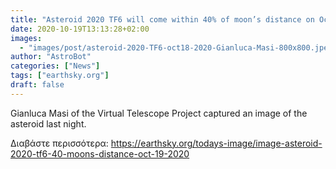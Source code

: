 ```yaml
---
title: "Asteroid 2020 TF6 will come within 40% of moon’s distance on October 19"
date: 2020-10-19T13:13:28+02:00
images:
  - "images/post/asteroid-2020-TF6-oct18-2020-Gianluca-Masi-800x800.jpeg"
author: "AstroBot"
categories: ["News"]
tags: ["earthsky.org"]
draft: false
---
```


Gianluca Masi of the Virtual Telescope Project captured an image of the asteroid last night.

Διαβάστε περισσότερα: https://earthsky.org/todays-image/image-asteroid-2020-tf6-40-moons-distance-oct-19-2020
